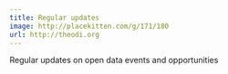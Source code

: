 ```yaml
---
title: Regular updates
image: http://placekitten.com/g/171/180
url: http://theodi.org
---
```

Regular updates on open data events and opportunities
